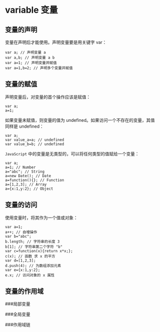 variable 变量
===========

变量的声明
--------

变量在声明后才能使用。声明变量要是用关键字 var：

	var a; // 声明变量 a
	var a,b; // 声明变量 a b
	var a=1; // 声明变量并赋值
	var a=1,b=2; // 声明多个变量并赋值

变量的赋值
--------

声明变量后，对变量的首个操作应该是赋值：

	var a;
	a=1;

如果变量未赋值，则变量的值为 undefined。如果访问一个不存在的变量，其值同样是 undefined：

	var a;
	var value_a=a; // undefined
	var value_b=b; // undefined

`JavaScript` 中的变量是无类型的，可以将任何类型的值赋给一个变量：

	var a;
	a=1; // Number
	a="abc"; // String
	a=new Date(); // Date
	a=function(){}; // Function
	a=[1,2,3]; // Array
	a={x:1,y:2}; // Object

变量的访问
--------

使用变量时，将其作为一个值或对象：

	var a=1;
	a++; // 自增操作
	var b="abc";
	b.length; // 字符串的长度 3
	b[1]; // 字符串第二个字符 "b"
	var c=function(x){return x*x;};
	c(x); // 函数 求 x 的平方
	var d=[1,2,3];
	d.push(4); // 为数组添加元素
	var e={x:1,y:2};
	e.x; // 访问对象的 x 属性

变量的作用域
----------

###局部变量

###全局变量

###作用域链

